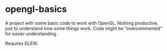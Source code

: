 # opengl-basics

A project with some basic code to work with OpenGL.
Nothing productive, just to understand how some things work.
Code might be "overcommented" for easier understanding.

Requires GLEW.
